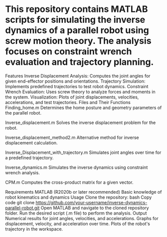 # This repository contains MATLAB scripts for simulating the inverse dynamics of a parallel robot using screw motion theory. The analysis focuses on constraint wrench evaluation and trajectory planning.

Features
Inverse Displacement Analysis: Computes the joint angles for given end-effector positions and orientations.
Trajectory Simulation: Implements predefined trajectories to test robot dynamics.
Constraint Wrench Evaluation: Uses screw theory to analyze forces and moments in the system.
Visualization: Plots of joint displacements, velocities, accelerations, and test trajectories.
Files and Their Functions
Finding_home.m
Determines the home posture and geometry parameters of the parallel robot.

Inverse_displacement.m
Solves the inverse displacement problem for the robot.

Inverse_displacement_method2.m
Alternative method for inverse displacement calculation.

Inverse_Displacement_with_trajectory.m
Simulates joint angles over time for a predefined trajectory.

Inverse_dynamics.m
Simulates the inverse dynamics using constraint wrench analysis.

CPM.m
Computes the cross-product matrix for a given vector.

Requirements
MATLAB (R2020b or later recommended)
Basic knowledge of robot kinematics and dynamics
Usage
Clone the repository:
bash
Copy code
git clone https://github.com/your-username/inverse-dynamics-parallel-robot.git
Open MATLAB and navigate to the cloned repository folder.
Run the desired script (.m file) to perform the analysis.
Output
Numerical results for joint angles, velocities, and accelerations.
Graphs for displacement, velocity, and acceleration over time.
Plots of the robot's trajectory in the workspace.
